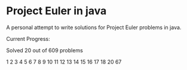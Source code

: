 # Project Euler in java

A personal attempt to write solutions for Project Euler problems in java.

Current Progress:

Solved 20 out of 609 problems

1
2
3
4
5
6
7
8
9
10
11
12
13
14
15
16
17
18
20
67
